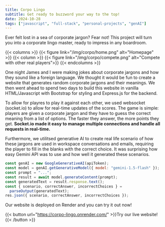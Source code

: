 ```yaml
---
title: Corpo Lingo
subtitle: Get ready to buzzword your way to the top!
date: 2024-10-28
tags: ["javascript", "full-stack", "personal-projects", "genAI"]
---
```


Ever felt lost in a sea of corporate jargon? Fear not! This project will turn you into a corporate lingo master, ready to impress in any boardroom.

{{< columns >}}
{{< figure link="/img/corpo/home.png" alt="Homepage" >}}
{{< column >}}
{{< figure link="/img/corpo/compete.png" alt="Compete with other real players">}}
{{< endcolumns >}}

<!--more-->

One night James and I were making jokes about corporate jargons and how they sound like a foreign language. We thought it would be fun to create a website that generates random corporate jargons and their meanings. We then went ahead to spend two days to build this website in vanilla HTML/Javascript with Bootstrap for styling and Express.js for the backend.

To allow for playres to play it against each other, we used websocket (socket.io) to allow for real-time updates of the scores. The game is simple: players are given a corporate jargon and they have to guess the correct meaning from a list of options. The faster they answer, the more points they get. **Socket.io made it easy to manage multiple connections and handle all requests in real-time.**

Furthermore, we utilitsed generative AI to create real life scenario of how these jargons are used in workspace conversations and emails, requiring the player to fill in the blanks with the correct choice. It was surprising how easy Gemini API was to use and how well it generated these scenarios.

```javascript
const genAI = new GoogleGenerativeAI(apiToken);
const model = genAI.getGenerativeModel({ model: "gemini-1.5-flash" });
const prompt = "...";
const result = await model.generateContent(prompt);
const generatedText = result.response.text();
const { scenario, correctAnswer, incorrectChoices } =
  parseOutput(generatedText);
res.json({ scenario, correctAnswer, incorrectChoices });
```

Our website is deployed on Render and you can try it out now!

{{< button url="https://corpo-lingo.onrender.com/" >}}Try our live website!{{< /button >}}
